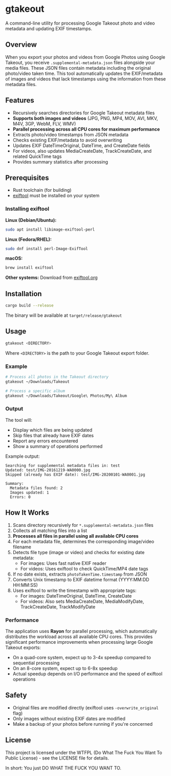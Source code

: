 # gtakeout

A command-line utility for processing Google Takeout photo and video metadata and updating EXIF timestamps.

## Overview

When you export your photos and videos from Google Photos using Google Takeout, you receive `.supplemental-metadata.json` files alongside your media files. These JSON files contain metadata including the original photo/video taken time. This tool automatically updates the EXIF/metadata of images and videos that lack timestamps using the information from these metadata files.

## Features

- Recursively searches directories for Google Takeout metadata files
- **Supports both images and videos** (JPG, PNG, MP4, MOV, AVI, MKV, M4V, 3GP, WebM, FLV, WMV)
- **Parallel processing across all CPU cores for maximum performance**
- Extracts photo/video timestamps from JSON metadata
- Checks existing EXIF/metadata to avoid overwriting
- Updates EXIF DateTimeOriginal, DateTime, and CreateDate fields
- For videos, also updates MediaCreateDate, TrackCreateDate, and related QuickTime tags
- Provides summary statistics after processing

## Prerequisites

- Rust toolchain (for building)
- [exiftool](https://exiftool.org/) must be installed on your system

### Installing exiftool

**Linux (Debian/Ubuntu):**
```bash
sudo apt install libimage-exiftool-perl
```

**Linux (Fedora/RHEL):**
```bash
sudo dnf install perl-Image-ExifTool
```

**macOS:**
```bash
brew install exiftool
```

**Other systems:**
Download from [exiftool.org](https://exiftool.org/)

## Installation

```bash
cargo build --release
```

The binary will be available at `target/release/gtakeout`

## Usage

```bash
gtakeout <DIRECTORY>
```

Where `<DIRECTORY>` is the path to your Google Takeout export folder.

### Example

```bash
# Process all photos in the Takeout directory
gtakeout ~/Downloads/Takeout

# Process a specific album
gtakeout ~/Downloads/Takeout/Google\ Photos/My\ Album
```

### Output

The tool will:
- Display which files are being updated
- Skip files that already have EXIF dates
- Report any errors encountered
- Show a summary of operations performed

Example output:
```
Searching for supplemental metadata files in: test
Updated: test/IMG-20161219-WA0000.jpg
Skipped (already has EXIF date): test/IMG-20200101-WA0001.jpg

Summary:
  Metadata files found: 2
  Images updated: 1
  Errors: 0
```

## How It Works

1. Scans directory recursively for `*.supplemental-metadata.json` files
2. Collects all matching files into a list
3. **Processes all files in parallel using all available CPU cores**
4. For each metadata file, determines the corresponding image/video filename
5. Detects file type (image or video) and checks for existing date metadata:
   - For images: Uses fast native EXIF reader
   - For videos: Uses exiftool to check QuickTime/MP4 date tags
6. If no date exists, extracts `photoTakenTime.timestamp` from JSON
7. Converts Unix timestamp to EXIF datetime format (YYYY:MM:DD HH:MM:SS)
8. Uses exiftool to write the timestamp with appropriate tags:
   - For images: DateTimeOriginal, DateTime, CreateDate
   - For videos: Also sets MediaCreateDate, MediaModifyDate, TrackCreateDate, TrackModifyDate

### Performance

The application uses **Rayon** for parallel processing, which automatically distributes the workload across all available CPU cores. This provides significant performance improvements when processing large Google Takeout exports:

- On a quad-core system, expect up to 3-4x speedup compared to sequential processing
- On an 8-core system, expect up to 6-8x speedup
- Actual speedup depends on I/O performance and the speed of exiftool operations

## Safety

- Original files are modified directly (exiftool uses `-overwrite_original` flag)
- Only images without existing EXIF dates are modified
- Make a backup of your photos before running if you're concerned

## License

This project is licensed under the WTFPL (Do What The Fuck You Want To Public License) - see the LICENSE file for details.

In short: You just DO WHAT THE FUCK YOU WANT TO.
